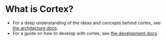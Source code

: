 # What is Cortex?

- For a deep understanding of the ideas and concepts behind cortex, see [the architecture docs](docs/architecture.md).
- For a guide on how to develop with cortex, see [the development docs](docs/develop.md).
